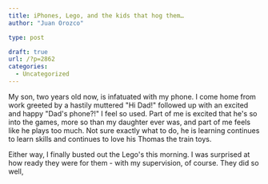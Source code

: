 ```yaml
---
title: iPhones, Lego, and the kids that hog them…
author: "Juan Orozco"

type: post

draft: true
url: /?p=2862
categories:
  - Uncategorized
---
```


My son, two years old now, is infatuated with my phone. I come home from work greeted by a hastily muttered "Hi Dad!" followed up with an excited and happy "Dad's phone?!" I feel so used. Part of me is excited that he's so into the games, more so than my daughter ever was, and part of me feels like he plays too much. Not sure exactly what to do, he is learning continues to learn skills and continues to love his Thomas the train toys.

Either way, I finally busted out the Lego's this morning. I was surprised at how ready they were for them - with my supervision, of course. They did so well,
